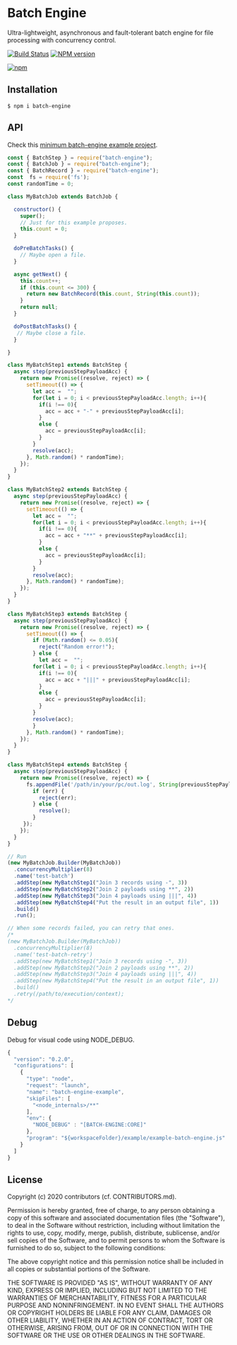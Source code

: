 
# Batch Engine

Ultra-lightweight, asynchronous and fault-tolerant batch engine for file processing with concurrency control.

[![Build Status](https://github.com/Rocket-Buddha/batch-engine/workflows/batch-engine-ci/badge.svg)](https://github.com/Rocket-Buddha/batch-engine/actions)
[![NPM version](https://badge.fury.io/js/batch-engine.svg)](http://badge.fury.io/js/batch-engine)

[![npm](https://nodei.co/npm/batch-engine.png)](https://www.npmjs.com/package/batch-engine)

## Installation

```
$ npm i batch-engine
```

## API
 Check this [minimum batch-engine example project](https://github.com/Rocket-Buddha/minimum-batch-engine-example).

```js
const { BatchStep } = require("batch-engine");
const { BatchJob } = require("batch-engine");
const { BatchRecord } = require("batch-engine");
const  fs = require('fs');
const randomTime = 0;

class MyBatchJob extends BatchJob {

  constructor() {
    super();
    // Just for this example proposes.
    this.count = 0;
  }

  doPreBatchTasks() {
    // Maybe open a file.
  }

  async getNext() {
    this.count++;
    if (this.count <= 300) {
      return new BatchRecord(this.count, String(this.count));
    }
    return null;
  }

  doPostBatchTasks() {
   // Maybe close a file.
  }

}

class MyBatchStep1 extends BatchStep {
  async step(previousStepPayloadAcc) {
    return new Promise((resolve, reject) => {
      setTimeout(() => {
        let acc =  "";
        for(let i = 0; i < previousStepPayloadAcc.length; i++){
          if(i !== 0){
            acc = acc + "-" + previousStepPayloadAcc[i];
          }
          else {
            acc = previousStepPayloadAcc[i];
          }
        }       
        resolve(acc);
      }, Math.random() * randomTime);
    });
  }
}

class MyBatchStep2 extends BatchStep {
  async step(previousStepPayloadAcc) {
    return new Promise((resolve, reject) => {
      setTimeout(() => {
        let acc =  "";
        for(let i = 0; i < previousStepPayloadAcc.length; i++){
          if(i !== 0){
            acc = acc + "**" + previousStepPayloadAcc[i];
          }
          else {
            acc = previousStepPayloadAcc[i];
          }
        }  
        resolve(acc);
      }, Math.random() * randomTime);
    });
  }
}

class MyBatchStep3 extends BatchStep {
  async step(previousStepPayloadAcc) {
    return new Promise((resolve, reject) => {
      setTimeout(() => {
        if (Math.random() <= 0.05){
          reject("Random error!");
        } else {
          let acc =  "";
        for(let i = 0; i < previousStepPayloadAcc.length; i++){
          if(i !== 0){
            acc = acc + "|||" + previousStepPayloadAcc[i];
          }
          else {
            acc = previousStepPayloadAcc[i];
          }
        }    
        resolve(acc);
        }
      }, Math.random() * randomTime);
    });
  }
}

class MyBatchStep4 extends BatchStep {
  async step(previousStepPayloadAcc) {
    return new Promise((resolve, reject) => {
      fs.appendFile('/path/in/your/pc/out.log', String(previousStepPayloadAcc[0]) + "\n", function (err) {
        if (err) { 
          reject(err);
        } else {
          resolve();
        }
     });
    });
  }
}

// Run 
(new MyBatchJob.Builder(MyBatchJob))
  .concurrencyMultiplier(8)
  .name('test-batch')
  .addStep(new MyBatchStep1("Join 3 records using -", 3))
  .addStep(new MyBatchStep2("Join 2 payloads using **", 2))
  .addStep(new MyBatchStep3("Join 4 payloads using |||", 4))
  .addStep(new MyBatchStep4("Put the result in an output file", 1))
  .build()
  .run();

// When some records failed, you can retry that ones.
/* 
(new MyBatchJob.Builder(MyBatchJob))
  .concurrencyMultiplier(8)
  .name('test-batch-retry')
  .addStep(new MyBatchStep1("Join 3 records using -", 3))
  .addStep(new MyBatchStep2("Join 2 payloads using **", 2))
  .addStep(new MyBatchStep3("Join 4 payloads using |||", 4))
  .addStep(new MyBatchStep4("Put the result in an output file", 1))
  .build()
  .retry(/path/to/execution/context);
*/
```

## Debug
Debug for visual code using NODE_DEBUG.

```js
{
  "version": "0.2.0",
  "configurations": [
    {
      "type": "node",
      "request": "launch",
      "name": "batch-engine-example",
      "skipFiles": [
        "<node_internals>/**"
      ],
      "env": {
        "NODE_DEBUG" : "[BATCH-ENGINE:CORE]"
      },
      "program": "${workspaceFolder}/example/example-batch-engine.js"
    }
  ]
}
```

## License

Copyright (c) 2020 contributors (cf. CONTRIBUTORS.md).

Permission is hereby granted, free of charge, to any person obtaining a copy of
this software and associated documentation files (the "Software"), to deal in
the Software without restriction, including without limitation the rights to
use, copy, modify, merge, publish, distribute, sublicense, and/or sell copies of
the Software, and to permit persons to whom the Software is furnished to do so,
subject to the following conditions:

The above copyright notice and this permission notice shall be included in all
copies or substantial portions of the Software.

THE SOFTWARE IS PROVIDED "AS IS", WITHOUT WARRANTY OF ANY KIND, EXPRESS OR
IMPLIED, INCLUDING BUT NOT LIMITED TO THE WARRANTIES OF MERCHANTABILITY, FITNESS
FOR A PARTICULAR PURPOSE AND NONINFRINGEMENT. IN NO EVENT SHALL THE AUTHORS OR
COPYRIGHT HOLDERS BE LIABLE FOR ANY CLAIM, DAMAGES OR OTHER LIABILITY, WHETHER
IN AN ACTION OF CONTRACT, TORT OR OTHERWISE, ARISING FROM, OUT OF OR IN
CONNECTION WITH THE SOFTWARE OR THE USE OR OTHER DEALINGS IN THE SOFTWARE.
